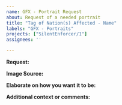 ```yaml
---
name: GFX - Portrait Request
about: Request of a needed portrait
title: "Tag of Nation(s) Affected - Name"
labels: "GFX - Portraits"
projects: ["SilentEnforcer/1"]
assignees: ''

---
```


**Request:**

**Image Source:**


**Elaborate on how you want it to be:**


**Additional context or comments:**
